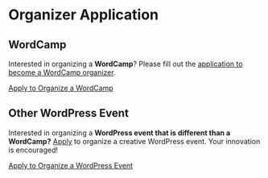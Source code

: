 # Organizer Application

## WordCamp

Interested in organizing a **WordCamp**? Please fill out the [application to become a WordCamp organizer](https://central.wordcamp.org/wordcamp-organizer-application/).

[Apply to Organize a WordCamp](https://central.wordcamp.org/wordcamp-organizer-application/)

## Other WordPress Event

Interested in organizing a **WordPress event that is different than a WordCamp?** [Apply](https://central.wordcamp.org/event-organizer-application/) to organize a creative WordPress event. Your innovation is encouraged!

[Apply to Organize a WordPress Event](https://central.wordcamp.org/event-organizer-application/)

<!--
*   [To-do](# "To-do")
-->
